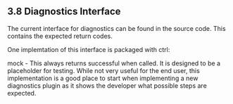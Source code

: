 ## 3.8 Diagnostics Interface

The current interface for diagnostics can be found in the source code. This contains the expected return codes.

One implemtation of this interface is packaged with ctrl:

mock - This always returns successful when called. It is designed to be a placeholder for testing. While not very useful for the end user, this implementation is a good place to start when implementing a new diagnostics plugin as it shows the developer what possible steps are expected.
